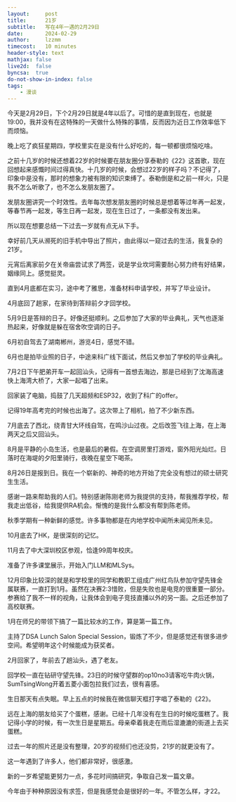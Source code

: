 ```yaml
---
layout:     post
title:      21岁
subtitle:   写在4年一遇的2月29日
date:       2024-02-29
author:     lzzmm
timecost:   10 minutes
header-style: text
mathjax: false
live2d:  false
byncsa:  true
do-not-show-in-index: false
tags:
    - 漫谈
---
```


今天是2月29日，下个2月29日就是4年以后了。可惜的是直到现在，也就是19:00，我并没有在这特殊的一天做什么特殊的事情，反而因为近日工作效率低下而烦恼。

晚上吃了疯狂星期四，学校里实在是没有什么好吃的，每一顿都很烦恼吃啥。

之前十几岁的时候还想着22岁的时候要在朋友圈分享泰勒的《22》这首歌，现在回想起来感慨时间过得真快。十几岁的时候，会想过22岁的样子吗？不记得了，印象中是没有，那时的想象力被有限的知识束缚了。泰勒倒是和之前一样火，只是我不怎么听歌了，也不怎么发朋友圈了。

发朋友圈讲究一个时效性。去年每次想发朋友圈的时候总是想着等过年再一起发，等春节再一起发，等生日再一起发，现在生日过了，一条都没有发出来。

所以现在想要总结一下过去一岁就有点无从下手。

幸好前几天从濒死的旧手机中导出了照片，由此得以一窥过去的生活，我复杂的21岁。

元宵后离家前夕在关帝庙尝试求了两签，说是学业坎坷需要耐心努力终有好结果，姻缘同上。感觉挺灵。

直到4月底都在实习，途中考了雅思，准备材料申请学校，并写了毕业设计。

4月底回了趟家，在家待到答辩前夕才回学校。

5月9日是答辩的日子。好像还挺顺利。之后参加了大家的毕业典礼，天气也逐渐热起来，好像就是躲在宿舍吹空调的日子。

6月初自驾去了湖南郴州，游览4日，感觉不错。

6月也是拍毕业照的日子，中途来科广线下面试，然后又参加了学校的毕业典礼。

7月2日下午肥弟开车一起回汕头，记得有一首想去海边，那是已经到了沈海高速快上海湾大桥了，大家一起唱了出来。

回家装了电脑，捣鼓了几天超频和ESP32，收到了科广的offer。

记得19年高考完的时候也出海了。这次带上了相机，拍了不少新东西。

7月底去了西北，绕青甘大环线自驾，在鸣沙山过夜。之后改签飞往上海，在上海两天之后又回汕头。

8月是平静的小岛生活，也是最后的暑假。在空调房里打游戏，窗外阳光灿烂。日落时在海堤的夕阳里骑行，夜晚在星空下喝茶。

8月26日是报到日。我在一个崭新的、神奇的地方开始了完全没有想过的硕士研究生生活。

感谢一路来帮助我的人们。特别感谢陈刚老师为我提供的支持，帮我推荐学校，帮我走出低谷，给我提供RA机会。惭愧的是我什么都没有帮到陈老师。

秋季学期有一种新鲜的感觉。许多事物都是在内地学校中闻所未闻见所未见。

10月底去了HK，是很深刻的记忆。

11月去了中大深圳校区参观，恰逢99周年校庆。

准备了许多课堂展示，开始入门LLM和MLSys。

12月印象比较深的就是和学校里的同学和教职工组成广州红鸟队参加守望先锋金属联赛，一直打到1月。虽然在决赛2:3惜败，但是失败也是电竞的很重要一部分。参赛给了我不一样的视角，让我体会到电子竞技直播以外的另一面。之后还参加了高校联赛。

1月在师兄的带领下搞了一篇比较水的工作，算是第一篇工作。

主持了DSA Lunch Salon Special Session，锻炼了不少，但是感觉还有很多进步空间。希望明年这个时候能成为获奖者。

2月回家了，年前去了趟汕头，遇了老友。

回学校一直在钻研守望先锋。23日的时候守望群的op10no3请客吃牛肉火锅，SumTsingWong开着五菱小面包拉我们过去，很有喜感。

生日那天有点失眠。早上五点的时候我在微信聊天框打字唱了泰勒的《22》。

远在上海的朋友给买了个蛋糕，感谢。已经十几年没有在生日的时候吃蛋糕了。我记得小学的时候，有一次生日是星期五。母亲牵着我走在雨后湿漉漉的街道上去买蛋糕。

过去一年的照片还是没有整理，20岁的视频们也还没剪，21岁的就更没有了。

这一年遇到了许多人，他们都非常好，很感激。

新的一岁希望能更努力一点，多花时间搞研究，争取自己发一篇文章。

今年由于种种原因没有求签，但是我感觉会是很好的一年。不管怎么样，才22。
